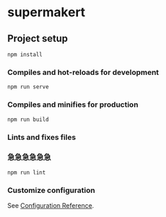 # supermakert

## Project setup
```
npm install
```

### Compiles and hot-reloads for development
```
npm run serve
```

### Compiles and minifies for production
```
npm run build
```

### Lints and fixes files
### 急急急急急急
```
npm run lint
```

### Customize configuration
See [Configuration Reference](https://cli.vuejs.org/config/).
